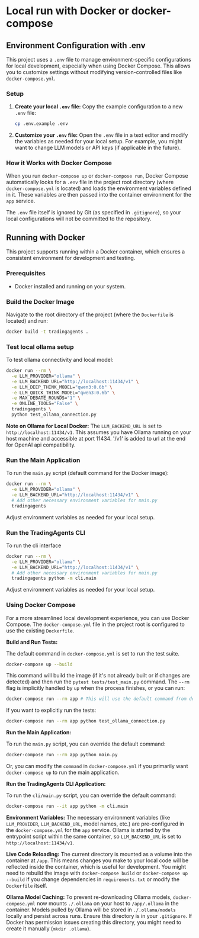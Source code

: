 # Local run with Docker or docker-compose

## Environment Configuration with .env

This project uses a `.env` file to manage environment-specific configurations for local development, especially when using Docker Compose. This allows you to customize settings without modifying version-controlled files like `docker-compose.yml`.

### Setup
1.  **Create your local `.env` file:**
    Copy the example configuration to a new `.env` file:
    ```bash
    cp .env.example .env
    ```
2.  **Customize your `.env` file:**
    Open the `.env` file in a text editor and modify the variables as needed for your local setup. For example, you might want to change LLM models or API keys (if applicable in the future).

### How it Works with Docker Compose
When you run `docker-compose up` or `docker-compose run`, Docker Compose automatically looks for a `.env` file in the project root directory (where `docker-compose.yml` is located) and loads the environment variables defined in it. These variables are then passed into the container environment for the `app` service.

The `.env` file itself is ignored by Git (as specified in `.gitignore`), so your local configurations will not be committed to the repository.

## Running with Docker

This project supports running within a Docker container, which ensures a consistent environment for development and testing. 

### Prerequisites
- Docker installed and running on your system.

### Build the Docker Image
Navigate to the root directory of the project (where the `Dockerfile` is located) and run:
```bash
docker build -t tradingagents .
```

### Test local ollama setup
To test ollama connectivity and local model:
```bash
docker run --rm \
  -e LLM_PROVIDER="ollama" \
  -e LLM_BACKEND_URL="http://localhost:11434/v1" \
  -e LLM_DEEP_THINK_MODEL="qwen3:0.6b" \
  -e LLM_QUICK_THINK_MODEL="qwen3:0.6b" \
  -e MAX_DEBATE_ROUNDS="1" \
  -e ONLINE_TOOLS="False" \
  tradingagents \
  python test_ollama_connection.py
```
**Note on Ollama for Local Docker:**
The `LLM_BACKEND_URL` is set to `http://localhost:11434/v1`. This assumes you have Ollama running on your host machine and accessible at port 11434. '/v1' is added to url at the end for OpenAI api compatibility. 


### Run the Main Application
To run the `main.py` script (default command for the Docker image):
```bash
docker run --rm \
  -e LLM_PROVIDER="ollama" \
  -e LLM_BACKEND_URL="http://localhost:11434/v1" \
  # Add other necessary environment variables for main.py
  tradingagents
```
Adjust environment variables as needed for your local setup.

### Run the TradingAgents CLI
To run the cli interface
```bash
docker run --rm \
  -e LLM_PROVIDER="ollama" \
  -e LLM_BACKEND_URL="http://localhost:11434/v1" \
  # Add other necessary environment variables for main.py
  tradingagents python -m cli.main
```
Adjust environment variables as needed for your local setup.

### Using Docker Compose

For a more streamlined local development experience, you can use Docker Compose. The `docker-compose.yml` file in the project root is configured to use the existing `Dockerfile`.

**Build and Run Tests:**

The default command in `docker-compose.yml` is set to run the test suite.
```bash
docker-compose up --build
```
This command will build the image (if it's not already built or if changes are detected) and then run the `pytest tests/test_main.py` command. The `--rm` flag is implicitly handled by `up` when the process finishes, or you can run:
```bash
docker-compose run --rm app # This will use the default command from docker-compose.yml
```
If you want to explicitly run the tests:
```bash
docker-compose run --rm app python test_ollama_connection.py
```

**Run the Main Application:**

To run the `main.py` script, you can override the default command:
```bash
docker-compose run --rm app python main.py
```
Or, you can modify the `command` in `docker-compose.yml` if you primarily want `docker-compose up` to run the main application.

**Run the TradingAgents CLI Application:**

To run the `cli/main.py` script, you can override the default command:
```bash
docker-compose run --it app python -m cli.main
```

**Environment Variables:**
The necessary environment variables (like `LLM_PROVIDER`, `LLM_BACKEND_URL`, model names, etc.) are pre-configured in the `docker-compose.yml` for the `app` service. Ollama is started by the entrypoint script within the same container, so `LLM_BACKEND_URL` is set to `http://localhost:11434/v1`.

**Live Code Reloading:**
The current directory is mounted as a volume into the container at `/app`. This means changes you make to your local code will be reflected inside the container, which is useful for development. You might need to rebuild the image with `docker-compose build` or `docker-compose up --build` if you change dependencies in `requirements.txt` or modify the `Dockerfile` itself.

**Ollama Model Caching:**
To prevent re-downloading Ollama models, `docker-compose.yml` now mounts `./.ollama` on your host to `/app/.ollama` in the container. Models pulled by Ollama will be stored in `./.ollama/models` locally and persist across runs. Ensure this directory is in your `.gitignore`. If Docker has permission issues creating this directory, you might need to create it manually (`mkdir .ollama`).
